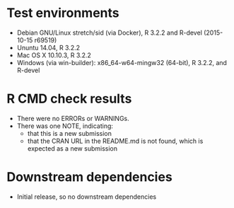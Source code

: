 # Test environments

* Debian GNU/Linux stretch/sid (via Docker), R 3.2.2 and R-devel (2015-10-15 r69519)
* Ununtu 14.04, R 3.2.2
* Mac OS X 10.10.3, R 3.2.2
* Windows (via win-builder): x86_64-w64-mingw32 (64-bit), R 3.2.2, and R-devel

# R CMD check results

* There were no ERRORs or WARNINGs.
* There was one NOTE, indicating:
   - that this is a new submission
   - that the CRAN URL in the README.md is not found, which is expected as a new submission

# Downstream dependencies

* Initial release, so no downstream dependencies
